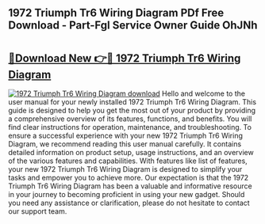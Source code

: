 ## 1972 Triumph Tr6 Wiring Diagram PDf Free Download - Part-Fgl Service Owner Guide OhJNh

# <h2><a href="http://dfushn.blite.top/?on=1972+Triumph+Tr6+Wiring+Diagram">🔗Download New 👉🔴 1972 Triumph Tr6 Wiring Diagram</a></h2>

[![1972 Triumph Tr6 Wiring Diagram download](https://i.imgur.com/lujVjoI.png)](http://dfushn.blite.top/?on=1972+Triumph+Tr6+Wiring+Diagram)
Hello and welcome to the user manual for your newly installed 1972 Triumph Tr6 Wiring Diagram. This guide is designed to help you get the most out of your product by providing a comprehensive overview of its features, functions, and benefits. You will find clear instructions for operation, maintenance, and troubleshooting. To ensure a successful experience with your new 1972 Triumph Tr6 Wiring Diagram, we recommend reading this user manual carefully. It contains detailed information on product setup, usage instructions, and an overview of the various features and capabilities. With features like list of features, your new 1972 Triumph Tr6 Wiring Diagram is designed to simplify your tasks and empower you to achieve more. Our expectation is that the 1972 Triumph Tr6 Wiring Diagram has been a valuable and informative resource in your journey to becoming proficient in using your new gadget. Should you need any assistance or clarification, please do not hesitate to contact our support team.
